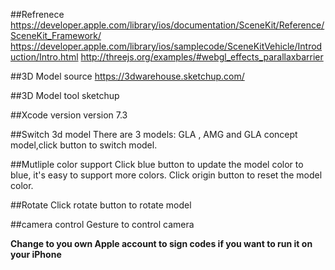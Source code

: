 ##Refrenece
https://developer.apple.com/library/ios/documentation/SceneKit/Reference/SceneKit_Framework/
https://developer.apple.com/library/ios/samplecode/SceneKitVehicle/Introduction/Intro.html
http://threejs.org/examples/#webgl_effects_parallaxbarrier

##3D Model source
https://3dwarehouse.sketchup.com/

##3D Model tool
sketchup

##Xcode version
version 7.3

##Switch 3d model
There are 3 models: GLA , AMG and GLA concept model,click  button to switch model.

##Mutliple color support
Click blue button to update the model color to blue, it's easy to support more colors.
Click origin button to reset the model color.

##Rotate
Click rotate button to rotate model

##camera control
Gesture to control camera

**Change to you own Apple account to sign codes if you want to run it on your iPhone**

